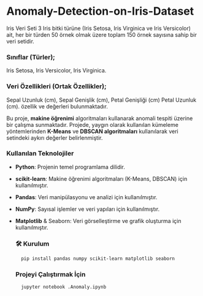 # Anomaly-Detection-on-Iris-Dataset
Iris Veri Seti 3 Iris bitki türüne (Iris Setosa, Iris Virginica ve Iris Versicolor) ait, her bir türden 50 örnek olmak üzere toplam 150 örnek sayısına sahip bir veri setidir.

### Sınıflar (Türler);
Iris Setosa,
Iris Versicolor,
Iris Virginica.

### Veri Özellikleri (Ortak Özellikler);
Sepal Uzunluk (cm),
Sepal Genişlik (cm),
Petal Genişliği (cm)
Petal Uzunluk (cm).
özellik ve değerleri bulunmaktadır.

Bu proje, **makine öğrenimi** algoritmaları kullanarak anomali tespiti üzerine bir çalışma sunmaktadır. Projede, yaygın olarak kullanılan kümeleme yöntemlerinden **K-Means** ve **DBSCAN algoritmaları** kullanılarak veri setindeki aykırı değerler belirlenmiştir.

### Kullanılan Teknolojiler

- **Python**: Projenin temel programlama dilidir.
- **scikit-learn**: Makine öğrenimi algoritmaları (K-Means, DBSCAN) için kullanılmıştır.
- **Pandas**: Veri manipülasyonu ve analizi için kullanılmıştır.
- **NumPy**: Sayısal işlemler ve veri yapıları için kullanılmıştır.
- **Matplotlib** & Seaborn: Veri görselleştirme ve grafik oluşturma için kullanılmıştır.

  ### 🛠️ Kurulum
  
  ```bash
    pip install pandas numpy scikit-learn matplotlib seaborn
    ```

  

  ### Projeyi Çalıştırmak İçin

  ```bash
    jupyter notebook .Anomaly.ipynb
    ```
